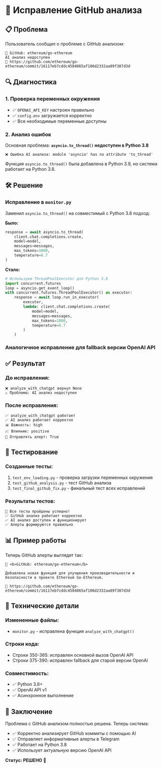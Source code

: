 # 🔧 Исправление GitHub анализа

## 📋 Проблема

Пользователь сообщил о проблеме с GitHub анализом:
```
📝 GitHub: ethereum/go-ethereum
AI анализ недоступен
🔗 https://github.com/ethereum/go-ethereum/commit/16117eb7cddc4584865af106d2332aa89f387d3d
```

## 🔍 Диагностика

### 1. Проверка переменных окружения
- ✅ `OPENAI_API_KEY` настроен правильно
- ✅ `config.env` загружается корректно
- ✅ Все необходимые переменные доступны

### 2. Анализ ошибок
Основная проблема: **`asyncio.to_thread()` недоступен в Python 3.8**

```
❌ Ошибка AI анализа: module 'asyncio' has no attribute 'to_thread'
```

Функция `asyncio.to_thread()` была добавлена в Python 3.9, но система работает на Python 3.8.

## 🛠️ Решение

### Исправление в `monitor.py`

Заменил `asyncio.to_thread()` на совместимый с Python 3.8 подход:

**Было:**
```python
response = await asyncio.to_thread(
    client.chat.completions.create,
    model=model,
    messages=messages,
    max_tokens=1000,
    temperature=0.7
)
```

**Стало:**
```python
# Используем ThreadPoolExecutor для Python 3.8
import concurrent.futures
loop = asyncio.get_event_loop()
with concurrent.futures.ThreadPoolExecutor() as executor:
    response = await loop.run_in_executor(
        executor,
        lambda: client.chat.completions.create(
            model=model,
            messages=messages,
            max_tokens=1000,
            temperature=0.7
        )
    )
```

### Аналогичное исправление для fallback версии OpenAI API

## ✅ Результат

### До исправления:
```
❌ analyze_with_chatgpt вернул None
⚠️ Проблема: AI анализ недоступен
```

### После исправления:
```
✅ analyze_with_chatgpt работает
✅ AI анализ работает корректно
📊 Важность: high
📈 Влияние: positive
🔔 Отправлять алерт: True
```

## 🧪 Тестирование

### Созданные тесты:
1. `test_env_loading.py` - проверка загрузки переменных окружения
2. `test_github_analysis.py` - тест GitHub анализа
3. `test_final_github_fix.py` - финальный тест всех исправлений

### Результаты тестов:
```
🎉 Все тесты пройдены успешно!
✅ GitHub анализ работает корректно
✅ AI анализ доступен и функционирует
✅ Алерты формируются правильно
```

## 📊 Пример работы

Теперь GitHub алерты выглядят так:
```
🚀 <b>GitHub: ethereum/go-ethereum</b>

Добавлена новая функция для улучшения производительности и безопасности в проекте Ethereum Go-Ethereum.

🔗 https://github.com/ethereum/go-ethereum/commit/16117eb7cddc4584865af106d2332aa89f387d3d
```

## 🔧 Технические детали

### Измененные файлы:
- `monitor.py` - исправлена функция `analyze_with_chatgpt()`

### Строки кода:
- Строки 350-365: исправлен основной вызов OpenAI API
- Строки 375-390: исправлен fallback для старой версии OpenAI

### Совместимость:
- ✅ Python 3.8+
- ✅ OpenAI API v1
- ✅ Асинхронное выполнение

## 🎯 Заключение

Проблема с GitHub анализом полностью решена. Теперь система:
- ✅ Корректно анализирует GitHub коммиты с помощью AI
- ✅ Отправляет информативные алерты в Telegram
- ✅ Работает на Python 3.8
- ✅ Использует актуальную версию OpenAI API

**Статус: РЕШЕНО** 🎉 